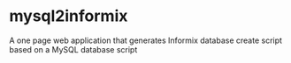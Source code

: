 mysql2informix
==============

A one page web application that generates Informix database create script based on a MySQL database script